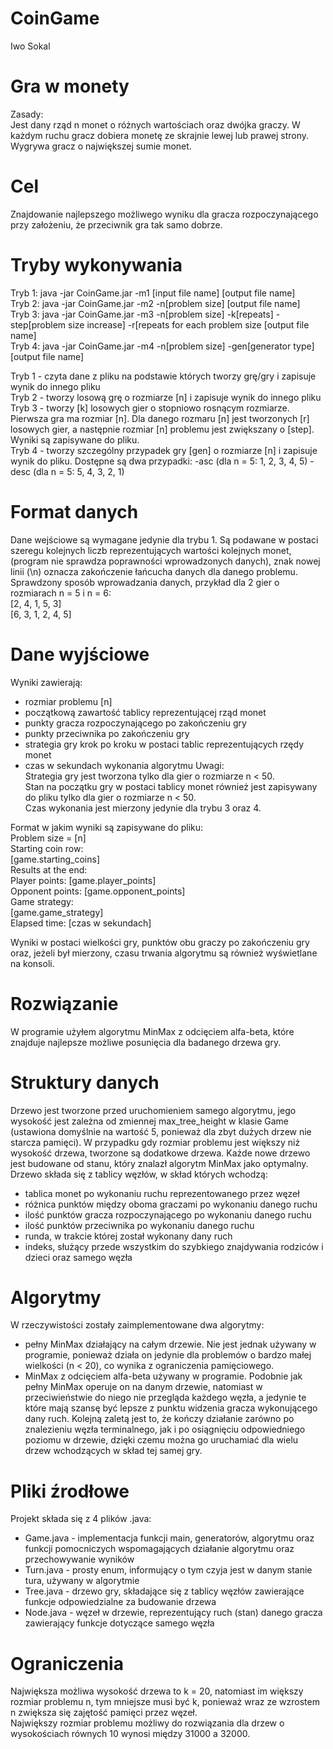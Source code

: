 # CoinGame
Iwo Sokal

# Gra w monety
Zasady:<br/>
Jest dany rząd n monet o różnych wartościach oraz dwójka graczy. W każdym ruchu gracz dobiera monetę ze skrajnie lewej lub 
prawej strony. Wygrywa gracz o największej sumie monet.

# Cel
Znajdowanie najlepszego możliwego wyniku dla gracza rozpoczynającego przy założeniu, że przeciwnik gra tak samo dobrze.

# Tryby wykonywania
Tryb 1: java -jar CoinGame.jar -m1 [input file name] [output file name]<br/>
Tryb 2: java -jar CoinGame.jar -m2 -n[problem size] [output file name]<br/>
Tryb 3: java -jar CoinGame.jar -m3 -n[problem size] -k[repeats] -step[problem size increase]
 -r[repeats for each problem size [output file name]<br/>
Tryb 4: java -jar CoinGame.jar -m4 -n[problem size] -gen[generator type] [output file name]<br/>

Tryb 1 - czyta dane z pliku na podstawie których tworzy grę/gry i zapisuje wynik do innego pliku<br/>
Tryb 2 - tworzy losową grę o rozmiarze [n] i zapisuje wynik do innego pliku<br/>
Tryb 3 - tworzy [k] losowych gier o stopniowo rosnącym rozmiarze. Pierwsza gra ma rozmiar [n]. Dla danego rozmaru [n] jest
tworzonych [r] losowych gier, a następnie rozmiar [n] problemu jest zwiększany o [step]. Wyniki są zapisywane do pliku.<br/>
Tryb 4 - tworzy szczególny przypadek gry [gen] o rozmiarze [n] i zapisuje wynik do pliku. Dostępne są dwa przypadki:
-asc (dla n = 5: 1, 2, 3, 4, 5)
-desc (dla n = 5: 5, 4, 3, 2, 1)<br/>

# Format danych
Dane wejściowe są wymagane jedynie dla trybu 1. Są podawane w postaci szeregu kolejnych liczb reprezentujących wartości 
kolejnych monet, (program nie sprawdza poprawności wprowadzonych danych), znak nowej linii (\n) oznacza zakończenie 
łańcucha danych dla danego problemu. Sprawdzony sposób wprowadzania danych, przykład dla 2 gier o rozmiarach n = 5 i n = 6:<br/>
[2, 4, 1, 5, 3]<br/>
[6, 3, 1, 2, 4, 5]<br/>

# Dane wyjściowe
Wyniki zawierają:<br/>
- rozmiar problemu [n]
- początkową zawartość tablicy reprezentującej rząd monet
- punkty gracza rozpoczynającego po zakończeniu gry
- punkty przeciwnika po zakończeniu gry
- strategia gry krok po kroku w postaci tablic reprezentujących rzędy monet
- czas w sekundach wykonania algorytmu
Uwagi:<br/>
Strategia gry jest tworzona tylko dla gier o rozmiarze n < 50.<br/>
Stan na początku gry w postaci tablicy monet również jest zapisywany do pliku tylko dla gier o rozmiarze n < 50.<br/>
Czas wykonania jest mierzony jedynie dla trybu 3 oraz 4.<br/>

Format w jakim wyniki są zapisywane do pliku:<br/>
Problem size = [n]<br/>
Starting coin row:<br/>
[game.starting_coins]<br/>
Results at the end:<br/>
Player points: [game.player_points]<br/>
Opponent points: [game.opponent_points]<br/>
Game strategy:<br/>
[game.game_strategy]<br/>
Elapsed time: [czas w sekundach]<br/>

Wyniki w postaci wielkości gry, punktów obu graczy po zakończeniu gry oraz, jeżeli był mierzony, czasu trwania algorytmu są 
również wyświetlane na konsoli.<br/>

# Rozwiązanie
W programie użyłem algorytmu MinMax z odcięciem alfa-beta, które znajduje najlepsze możliwe posunięcia dla badanego drzewa 
gry.
# Struktury danych
Drzewo jest tworzone przed uruchomieniem samego algorytmu, jego wysokość jest zależna od zmiennej max_tree_height w 
klasie Game (ustawiona domyślnie na wartość 5, ponieważ dla zbyt dużych drzew nie starcza pamięci). W przypadku gdy 
rozmiar problemu jest większy niż wysokość drzewa, tworzone są dodatkowe drzewa. Każde nowe drzewo jest budowane od stanu, 
który znalazł algorytm MinMax jako optymalny. Drzewo składa się z tablicy węzłów, w skład których wchodzą:
- tablica monet po wykonaniu ruchu reprezentowanego przez węzeł
- różnica punktów między oboma graczami po wykonaniu danego ruchu
- ilość punktów gracza rozpoczynającego po wykonaniu danego ruchu
- ilość punktów przeciwnika po wykonaniu danego ruchu
- runda, w trakcie której został wykonany dany ruch
- indeks, służący przede wszystkim do szybkiego znajdywania rodziców i dzieci oraz samego węzła

# Algorytmy
W rzeczywistości zostały zaimplementowane dwa algorytmy:
- pełny MinMax działający na całym drzewie. Nie jest jednak używany w programie, ponieważ działa on jedynie dla 
problemów o bardzo małej wielkości (n < 20), co wynika z ograniczenia pamięciowego.
- MinMax z odcięciem alfa-beta używany w programie. Podobnie jak pełny MinMax operuje on na danym drzewie, natomiast w 
przeciwieństwie do niego nie przegląda każdego węzła, a jedynie te które mają szansę być lepsze z punktu widzenia gracza 
wykonującego dany ruch. Kolejną zaletą jest to, że kończy działanie zarówno po znalezieniu węzła terminalnego, jak i po 
osiągnięciu odpowiedniego poziomu w drzewie, dzięki czemu można go uruchamiać dla wielu drzew wchodzących w skład tej samej 
gry.

# Pliki źrodłowe
Projekt składa się z 4 plików .java:
- Game.java - implementacja funkcji main, generatorów, algorytmu oraz funkcji pomocniczych wspomagających działanie algorytmu 
oraz przechowywanie wyników
- Turn.java - prosty enum, informujący o tym czyja jest w danym stanie tura, używany w algorytmie
- Tree.java - drzewo gry, składające się z tablicy węzłów zawierające funkcje odpowiedzialne za budowanie drzewa
- Node.java - węzeł w drzewie, reprezentujący ruch (stan) danego gracza zawierający funkcje dotyczące samego węzła

# Ograniczenia
Największa możliwa wysokość drzewa to k = 20, natomiast im większy rozmiar problemu n, tym mniejsze musi być k, ponieważ 
wraz ze wzrostem n zwiększa się zajętość pamięci przez węzeł.<br/>
Największy rozmiar problemu możliwy do rozwiązania dla drzew o wysokościach równych 10 wynosi między 31000 a 32000.
